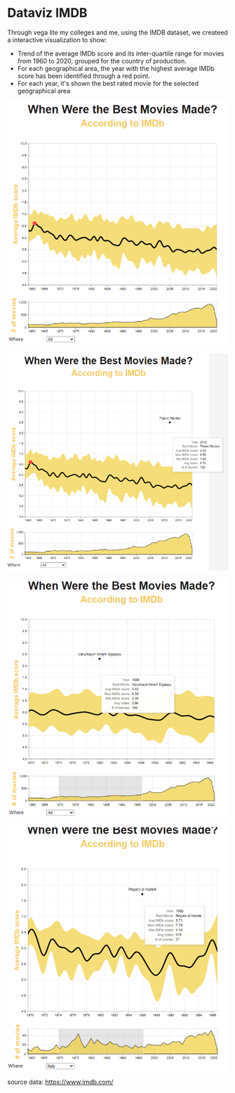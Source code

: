 # Dataviz IMDB

Through vega lite my colleges and me, using the IMDB dataset, we createed a interactive visualization to show:

- Trend of the average IMDb score and its inter-quartile range for movies from 1960 to 2020, grouped for the country of production. 
- For each geographical area, the year with the highest average IMDb score has been identified through a red point. 
- For each year, it's shown the best rated movie for the selected geographical area

![image](image1.png)

![image](image2.png)

![image](image3.png)

![image](image4.png)

source data: https://www.imdb.com/
